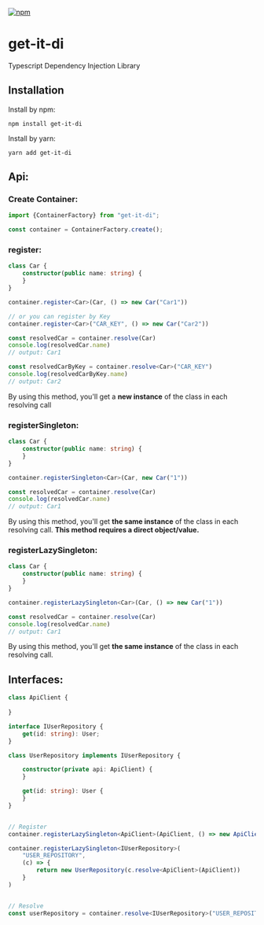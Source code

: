 [![npm](https://img.shields.io/npm/v/get-it-di.svg)](https://www.npmjs.com/package/get-it-di)

# get-it-di

Typescript Dependency Injection Library

## Installation

Install by npm:

```
npm install get-it-di
```

Install by yarn:

```
yarn add get-it-di
```

## Api:

### Create Container:

```ts
import {ContainerFactory} from "get-it-di";

const container = ContainerFactory.create();
```

### register:

```ts
class Car {
    constructor(public name: string) {
    }
}

container.register<Car>(Car, () => new Car("Car1"))

// or you can register by Key
container.register<Car>("CAR_KEY", () => new Car("Car2"))

const resolvedCar = container.resolve(Car)
console.log(resolvedCar.name)
// output: Car1

const resolvedCarByKey = container.resolve<Car>("CAR_KEY")
console.log(resolvedCarByKey.name)
// output: Car2
```

By using this method, you'll get a **new instance** of the class in each resolving call

### registerSingleton:

```ts
class Car {
    constructor(public name: string) {
    }
}

container.registerSingleton<Car>(Car, new Car("1"))

const resolvedCar = container.resolve(Car)
console.log(resolvedCar.name)
// output: Car1
```

By using this method, you'll get **the same instance** of the class in each resolving call.
**This method requires a direct object/value.**

### registerLazySingleton:

```ts
class Car {
    constructor(public name: string) {
    }
}

container.registerLazySingleton<Car>(Car, () => new Car("1"))

const resolvedCar = container.resolve(Car)
console.log(resolvedCar.name)
// output: Car1
```

By using this method, you'll get **the same instance** of the class in each resolving call.

## Interfaces:
```ts
class ApiClient {
    
}

interface IUserRepository {
    get(id: string): User;
}

class UserRepository implements IUserRepository {

    constructor(private api: ApiClient) {
    }

    get(id: string): User {
    }
}


// Register
container.registerLazySingleton<ApiClient>(ApiClient, () => new ApiClient())

container.registerLazySingleton<IUserRepository>(
    "USER_REPOSITORY",
    (c) => {
        return new UserRepository(c.resolve<ApiClient>(ApiClient))
    }
)


// Resolve
const userRepository = container.resolve<IUserRepository>("USER_REPOSITORY")
```
